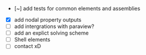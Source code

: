 - [~] add tests for common elements and assemblies
- [x] add nodal property outputs
- [ ] add intergrations with paraview?
- [ ] add an explict solving scheme
- [ ] Shell elements
- [ ] contact xD